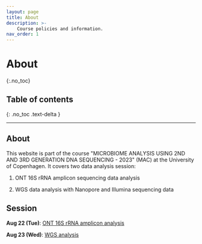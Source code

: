 ```yaml
---
layout: page
title: About
description: >-
    Course policies and information.
nav_order: 1
---
```


# About
{:.no_toc}

## Table of contents
{: .no_toc .text-delta }

---

## About

This website is part of the course "MICROBIOME ANALYSIS USING 2ND AND 3RD GENERATION DNA SEQUENCING - 2023" (MAC) at the University of Copenhagen. It covers two data analysis session:

1) ONT 16S rRNA amplicon sequencing data analysis

2) WGS data analysis with Nanopore and Illumina sequencing data

## Session

**Aug 22 (Tue)**: [ONT 16S rRNA amplicon analysis](#)

**Aug 23 (Wed)**: [WGS analysis](#)